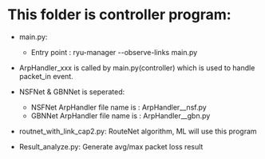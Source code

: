 # This folder is controller program:

* main.py:
	* Entry point : 
		ryu-manager --observe-links main.py


* ArpHandler_xxx is called by main.py(controller) which is
used to handle packet_in event.

* NSFNet & GBNNet is seperated:
	* NSFNet ArpHandler file name is : ArpHandler_<algo>_nsf.py
	* GBNNet ArpHandler file name is : ArpHandler_<algo>_gbn.py

* routnet_with_link_cap2.py:
	RouteNet algorithm, ML will use this program

* Result_analyze.py:
	Generate avg/max packet loss result
